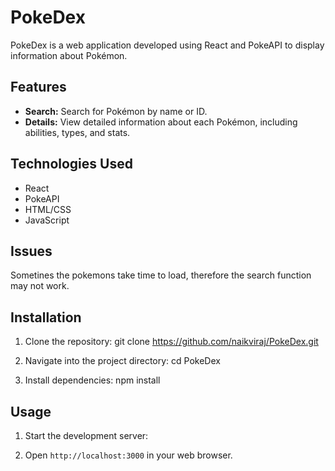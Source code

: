 # PokeDex

PokeDex is a web application developed using React and PokeAPI to display information about Pokémon.

## Features

- **Search:** Search for Pokémon by name or ID.
- **Details:** View detailed information about each Pokémon, including abilities, types, and stats.

## Technologies Used

- React
- PokeAPI
- HTML/CSS
- JavaScript

## Issues 
   Sometines the pokemons take time to load, therefore the search function may not work.

## Installation

1. Clone the repository:
   git clone https://github.com/naikviraj/PokeDex.git

2. Navigate into the project directory:
   cd PokeDex
   
4. Install dependencies:
   npm install


## Usage

1. Start the development server:

2. Open `http://localhost:3000` in your web browser.

      
